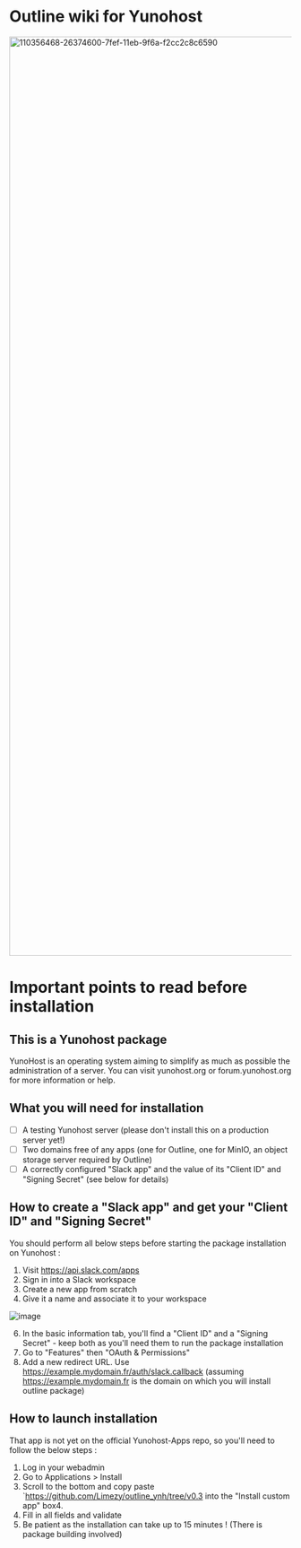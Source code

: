 
# Outline wiki for Yunohost
  <img width="1640" alt="110356468-26374600-7fef-11eb-9f6a-f2cc2c8c6590" src="https://user-images.githubusercontent.com/24638389/134176351-8a7ecaf8-628e-49af-99b4-493287b36a77.png">
  
# Important points to read before installation

## This is a Yunohost package

YunoHost is an operating system aiming to simplify as much as possible the administration of a server. You can visit yunohost.org or forum.yunohost.org for more information or help.

## What you will need for installation

- [ ] A testing Yunohost server (please don't install this on a production server yet!)
- [ ] Two domains free of any apps (one for Outline, one for MinIO, an object storage server required by Outline)
- [ ] A correctly configured "Slack app" and the value of its "Client ID" and "Signing Secret" (see below for details)

## How to create a "Slack app" and get your "Client ID" and "Signing Secret"

You should perform all below steps before starting the package installation on Yunohost :
1. Visit https://api.slack.com/apps
2. Sign in into a Slack workspace
3. Create a new app from scratch
4. Give it a name and associate it to your workspace

![image](https://user-images.githubusercontent.com/24638389/134668089-3b1a73f2-dbca-47c4-8e57-1ee26d1c034a.png)

6. In the basic information tab, you'll find a "Client ID" and a "Signing Secret" - keep both as you'll need them to run the package installation
7. Go to "Features" then "OAuth & Permissions"
8. Add a new redirect URL. Use https://example.mydomain.fr/auth/slack.callback (assuming https://example.mydomain.fr is the domain on which you will install outline package)

## How to launch installation

That app is not yet on the official Yunohost-Apps repo, so you'll need to follow the below steps :
1. Log in your webadmin
2. Go to Applications > Install
3. Scroll to the bottom and copy paste `https://github.com/Limezy/outline_ynh/tree/v0.3 into the "Install custom app" box4.
4. Fill in all fields and validate
5. Be patient as the installation can take up to 15 minutes ! (There is package building involved)
